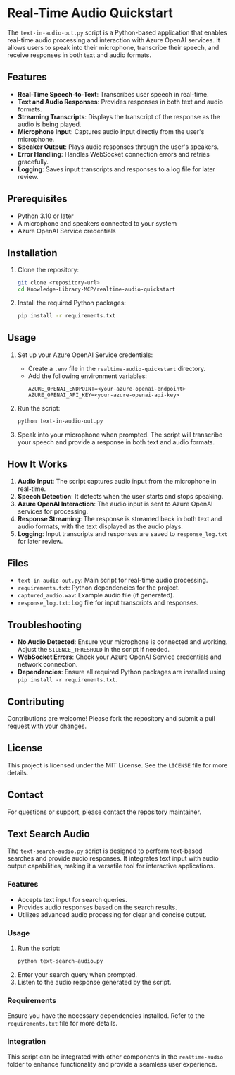 # Real-Time Audio Quickstart

The `text-in-audio-out.py` script is a Python-based application that enables real-time audio processing and interaction with Azure OpenAI services. It allows users to speak into their microphone, transcribe their speech, and receive responses in both text and audio formats.

## Features
- **Real-Time Speech-to-Text**: Transcribes user speech in real-time.
- **Text and Audio Responses**: Provides responses in both text and audio formats.
- **Streaming Transcripts**: Displays the transcript of the response as the audio is being played.
- **Microphone Input**: Captures audio input directly from the user's microphone.
- **Speaker Output**: Plays audio responses through the user's speakers.
- **Error Handling**: Handles WebSocket connection errors and retries gracefully.
- **Logging**: Saves input transcripts and responses to a log file for later review.

## Prerequisites
- Python 3.10 or later
- A microphone and speakers connected to your system
- Azure OpenAI Service credentials

## Installation
1. Clone the repository:
   ```bash
   git clone <repository-url>
   cd Knowledge-Library-MCP/realtime-audio-quickstart
   ```
2. Install the required Python packages:
   ```bash
   pip install -r requirements.txt
   ```

## Usage
1. Set up your Azure OpenAI Service credentials:
   - Create a `.env` file in the `realtime-audio-quickstart` directory.
   - Add the following environment variables:
     ```env
     AZURE_OPENAI_ENDPOINT=<your-azure-openai-endpoint>
     AZURE_OPENAI_API_KEY=<your-azure-openai-api-key>
     ```

2. Run the script:
   ```bash
   python text-in-audio-out.py
   ```

3. Speak into your microphone when prompted. The script will transcribe your speech and provide a response in both text and audio formats.

## How It Works
1. **Audio Input**: The script captures audio input from the microphone in real-time.
2. **Speech Detection**: It detects when the user starts and stops speaking.
3. **Azure OpenAI Interaction**: The audio input is sent to Azure OpenAI services for processing.
4. **Response Streaming**: The response is streamed back in both text and audio formats, with the text displayed as the audio plays.
5. **Logging**: Input transcripts and responses are saved to `response_log.txt` for later review.

## Files
- `text-in-audio-out.py`: Main script for real-time audio processing.
- `requirements.txt`: Python dependencies for the project.
- `captured_audio.wav`: Example audio file (if generated).
- `response_log.txt`: Log file for input transcripts and responses.

## Troubleshooting
- **No Audio Detected**: Ensure your microphone is connected and working. Adjust the `SILENCE_THRESHOLD` in the script if needed.
- **WebSocket Errors**: Check your Azure OpenAI Service credentials and network connection.
- **Dependencies**: Ensure all required Python packages are installed using `pip install -r requirements.txt`.

## Contributing
Contributions are welcome! Please fork the repository and submit a pull request with your changes.

## License
This project is licensed under the MIT License. See the `LICENSE` file for more details.

## Contact
For questions or support, please contact the repository maintainer.

## Text Search Audio

The `text-search-audio.py` script is designed to perform text-based searches and provide audio responses. It integrates text input with audio output capabilities, making it a versatile tool for interactive applications.

### Features
- Accepts text input for search queries.
- Provides audio responses based on the search results.
- Utilizes advanced audio processing for clear and concise output.

### Usage
1. Run the script:
   ```bash
   python text-search-audio.py
   ```
2. Enter your search query when prompted.
3. Listen to the audio response generated by the script.

### Requirements
Ensure you have the necessary dependencies installed. Refer to the `requirements.txt` file for more details.

### Integration
This script can be integrated with other components in the `realtime-audio` folder to enhance functionality and provide a seamless user experience.